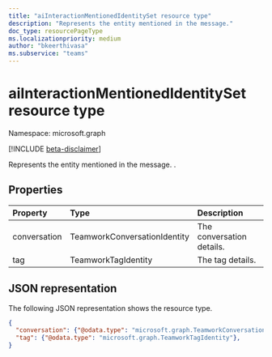 ```yaml
---
title: "aiInteractionMentionedIdentitySet resource type"
description: "Represents the entity mentioned in the message."
doc_type: resourcePageType
ms.localizationpriority: medium
author: "bkeerthivasa"
ms.subservice: "teams"
---
```


# aiInteractionMentionedIdentitySet resource type

Namespace: microsoft.graph

[!INCLUDE [beta-disclaimer](../../includes/beta-disclaimer.md)]

Represents the entity mentioned in the message. .

## Properties

| Property   | Type | Description |
|:---------------|:--------|:----------|
| conversation | TeamworkConversationIdentity | The conversation details. |
| tag | TeamworkTagIdentity | The tag details. |

## JSON representation

The following JSON representation shows the resource type.

<!--{
  "blockType": "resource",
  "optionalProperties": [],
  "keyProperty": "id",
  "baseType": "microsoft.graph.entity",
  "@odata.type": "microsoft.graph.aiInteractionMentionedIdentitySet"
}-->

```json
{
  "conversation": {"@odata.type": "microsoft.graph.TeamworkConversationIdentity"},
  "tag": {"@odata.type": "microsoft.graph.TeamworkTagIdentity"},
}
```

